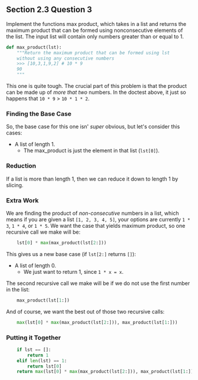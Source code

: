 ## Section 2.3 Question 3
Implement the functions max product, which takes in a list and returns the
maximum product that can be formed using nonconsecutive elements of the list.
The input list will contain only numbers greater than or equal to 1.

```python
def max_product(lst):
    """Return the maximum product that can be formed using lst
    without using any consecutive numbers
    >>> [10,3,1,9,2] # 10 * 9
    90
    """
```

This one is quite tough. The crucial part of this problem is that the product
can be made up of *more that two* numbers. In the doctest above, it just so
happens that `10 * 9` > `10 * 1 * 2`.

### Finding the Base Case
So, the base case for this one isn' *super* obvious, but let's consider this
cases:

* A list of length 1.
    - The max_product is just the element in that list (`lst[0]`).

### Reduction

If a list is more than length 1, then we can reduce it down to length 1 by
slicing.


### Extra Work
We are finding the product of *non-consecutive* numbers in a list, which means
if you are given a list `[1, 2, 3, 4, 5]`, your options are currently `1 * 3`,
`1 * 4`, or `1 * 5`. We want the case that yields maximum product, so one 
recursive call we make will be:

```python
    lst[0] * max(max_product(lst[2:]))
```

This gives us a new base case (if `lst[2:]` returns `[]`):

* A list of length 0.
    - We just want to return 1, since `1 * x = x`.

The second recursive call we make will be if we do not use the first number in
the list:

```python
    max_product(lst[1:])
```

And of course, we want the best out of those two recursive calls:

```python
    max(lst[0] * max(max_product(lst[2:])), max_product(lst[1:]))
```

### Putting it Together

```python
    if lst == []:
        return 1
    elif len(lst) == 1:
        return lst[0]
    return max(lst[0] * max(max_product(lst[2:])), max_product(lst[1:]))
```
